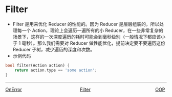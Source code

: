 # Filter

-   Filter 是用来优化 Reducer 的性能的。因为 Reducer 是层层组装的，所以处理每一个 Action，理论上会遍历一遍所有的小 Reducer，在一些非常复杂的场景下，这样的一次深度遍历的耗时可能会到毫秒级别（一般情况下都应该小于 1 毫秒）。那么我们需要对 Reducer 做性能优化，提前决定要不要遍历这份 Reducer 子树，减少遍历的深度和次数。
-   示例代码

```dart
bool filter(Action action) {
    return action.type == 'some action';
}
```
---
<div style="width:100%;height:40px;">
    <a style="width:33%;float:left;" href="./On-Error-cn.md">OnError</a>
    <a style="width:33%;float:left;text-align:center;" href="./Filter-cn.md">Filter</a>
    <a style="width:33%;float:left;text-align:right;" href="./OOP-cn.md">OOP</a>
</div>